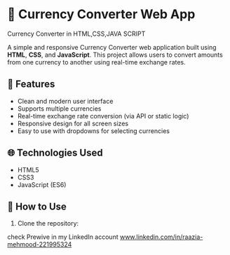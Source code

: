 # 💱 Currency Converter Web App
Currency Converter in HTML,CSS,JAVA SCRIPT

A simple and responsive Currency Converter web application built using **HTML**, **CSS**, and **JavaScript**. This project allows users to convert amounts from one currency to another using real-time exchange rates.

## 🔧 Features

- Clean and modern user interface
- Supports multiple currencies
- Real-time exchange rate conversion (via API or static logic)
- Responsive design for all screen sizes
- Easy to use with dropdowns for selecting currencies

## 🌐 Technologies Used

- HTML5
- CSS3
- JavaScript (ES6)

## 🚀 How to Use

1. Clone the repository:

 check Prewive in my LinkedIn account 
www.linkedin.com/in/raazia-mehmood-221995324


